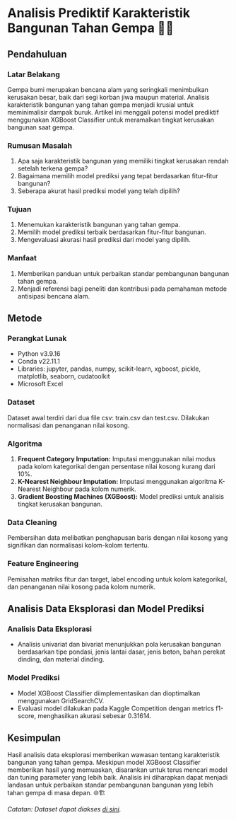 # Analisis Prediktif Karakteristik Bangunan Tahan Gempa 🏢🚀

## Pendahuluan

### Latar Belakang
Gempa bumi merupakan bencana alam yang seringkali menimbulkan kerusakan besar, baik dari segi korban jiwa maupun material. Analisis karakteristik bangunan yang tahan gempa menjadi krusial untuk meminimalisir dampak buruk. Artikel ini menggali potensi model prediktif menggunakan XGBoost Classifier untuk meramalkan tingkat kerusakan bangunan saat gempa.

### Rumusan Masalah
1. Apa saja karakteristik bangunan yang memiliki tingkat kerusakan rendah setelah terkena gempa?
2. Bagaimana memilih model prediksi yang tepat berdasarkan fitur-fitur bangunan?
3. Seberapa akurat hasil prediksi model yang telah dipilih?

### Tujuan
1. Menemukan karakteristik bangunan yang tahan gempa.
2. Memilih model prediksi terbaik berdasarkan fitur-fitur bangunan.
3. Mengevaluasi akurasi hasil prediksi dari model yang dipilih.

### Manfaat
1. Memberikan panduan untuk perbaikan standar pembangunan bangunan tahan gempa.
2. Menjadi referensi bagi peneliti dan kontribusi pada pemahaman metode antisipasi bencana alam.

## Metode

### Perangkat Lunak
- Python v3.9.16
- Conda v22.11.1
- Libraries: jupyter, pandas, numpy, scikit-learn, xgboost, pickle, matplotlib, seaborn, cudatoolkit
- Microsoft Excel

### Dataset
Dataset awal terdiri dari dua file csv: train.csv dan test.csv. Dilakukan normalisasi dan penanganan nilai kosong.

### Algoritma
1. **Frequent Category Imputation:** Imputasi menggunakan nilai modus pada kolom kategorikal dengan persentase nilai kosong kurang dari 10%.
2. **K-Nearest Neighbour Imputation:** Imputasi menggunakan algoritma K-Nearest Neighbour pada kolom numerik.
3. **Gradient Boosting Machines (XGBoost):** Model prediksi untuk analisis tingkat kerusakan bangunan.

### Data Cleaning
Pembersihan data melibatkan penghapusan baris dengan nilai kosong yang signifikan dan normalisasi kolom-kolom tertentu.

### Feature Engineering
Pemisahan matriks fitur dan target, label encoding untuk kolom kategorikal, dan penanganan nilai kosong pada kolom numerik.

## Analisis Data Eksplorasi dan Model Prediksi

### Analisis Data Eksplorasi
- Analisis univariat dan bivariat menunjukkan pola kerusakan bangunan berdasarkan tipe pondasi, jenis lantai dasar, jenis beton, bahan perekat dinding, dan material dinding.

### Model Prediksi
- Model XGBoost Classifier diimplementasikan dan dioptimalkan menggunakan GridSearchCV.
- Evaluasi model dilakukan pada Kaggle Competition dengan metrics f1-score, menghasilkan akurasi sebesar 0.31614.

## Kesimpulan

Hasil analisis data eksplorasi memberikan wawasan tentang karakteristik bangunan yang tahan gempa. Meskipun model XGBoost Classifier memberikan hasil yang memuaskan, disarankan untuk terus mencari model dan tuning parameter yang lebih baik. Analisis ini diharapkan dapat menjadi landasan untuk perbaikan standar pembangunan bangunan yang lebih tahan gempa di masa depan. 🌐🏗️

*Catatan: Dataset dapat diakses [di sini](https://drive.google.com/drive/folders/1Y5IyCeOs2yeOXFYkx6ZSHzK3QfnZR769?hl=id).*
